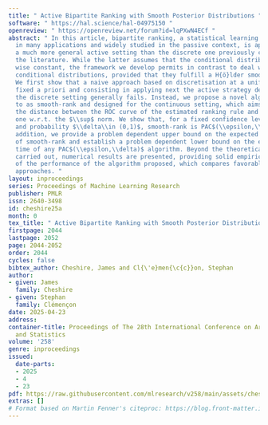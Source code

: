 ```yaml
---
title: " Active Bipartite Ranking with Smooth Posterior Distributions "
software: " https://hal.science/hal-04975150 "
openreview: " https://openreview.net/forum?id=lqPXwN4ECf "
abstract: " In this article, bipartite ranking, a statistical learning problem involved
  in many applications and widely studied in the passive context, is approached in
  a much more general active setting than the discrete one previously considered in
  the literature. While the latter assumes that the conditional distribution is piece
  wise constant, the framework we develop permits in contrast to deal with continuous
  conditional distributions, provided that they fulfill a H{ö}lder smoothness constraint.
  We first show that a naive approach based on discretisation at a uniform level,
  fixed a priori and consisting in applying next the active strategy designed for
  the discrete setting generally fails. Instead, we propose a novel algorithm, referred
  to as smooth-rank and designed for the continuous setting, which aims to minimise
  the distance between the ROC curve of the estimated ranking rule and the optimal
  one w.r.t. the $\\sup$ norm. We show that, for a fixed confidence level $\\epsilon>0$
  and probability $\\delta\\in (0,1)$, smooth-rank is PAC$(\\epsilon,\\delta)$. In
  addition, we provide a problem dependent upper bound on the expected sampling time
  of smooth-rank and establish a problem dependent lower bound on the expected sampling
  time of any PAC$(\\epsilon,\\delta)$ algorithm. Beyond the theoretical analysis
  carried out, numerical results are presented, providing solid empirical evidence
  of the performance of the algorithm proposed, which compares favorably with alternative
  approaches. "
layout: inproceedings
series: Proceedings of Machine Learning Research
publisher: PMLR
issn: 2640-3498
id: cheshire25a
month: 0
tex_title: " Active Bipartite Ranking with Smooth Posterior Distributions "
firstpage: 2044
lastpage: 2052
page: 2044-2052
order: 2044
cycles: false
bibtex_author: Cheshire, James and Cl{\'e}men{\c{c}}on, Stephan
author:
- given: James
  family: Cheshire
- given: Stephan
  family: Clémençon
date: 2025-04-23
address:
container-title: Proceedings of The 28th International Conference on Artificial Intelligence
  and Statistics
volume: '258'
genre: inproceedings
issued:
  date-parts:
  - 2025
  - 4
  - 23
pdf: https://raw.githubusercontent.com/mlresearch/v258/main/assets/cheshire25a/cheshire25a.pdf
extras: []
# Format based on Martin Fenner's citeproc: https://blog.front-matter.io/posts/citeproc-yaml-for-bibliographies/
---
```

